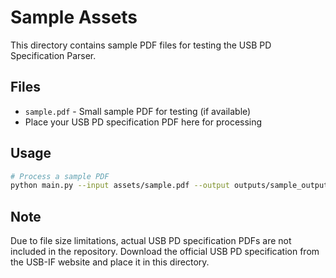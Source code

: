 # Sample Assets

This directory contains sample PDF files for testing the USB PD Specification Parser.

## Files

- `sample.pdf` - Small sample PDF for testing (if available)
- Place your USB PD specification PDF here for processing

## Usage

```bash
# Process a sample PDF
python main.py --input assets/sample.pdf --output outputs/sample_output.jsonl
```

## Note

Due to file size limitations, actual USB PD specification PDFs are not included in the repository. 
Download the official USB PD specification from the USB-IF website and place it in this directory.